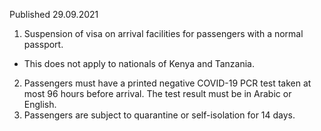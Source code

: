 Published 29.09.2021
1. Suspension of visa on arrival facilities for passengers with a normal passport.
- This does not apply to nationals of Kenya and Tanzania.
2. Passengers must have a printed negative COVID-19 PCR test taken at most 96 hours before arrival. The test result must be in Arabic or English.
3. Passengers are subject to quarantine or self-isolation for 14 days.